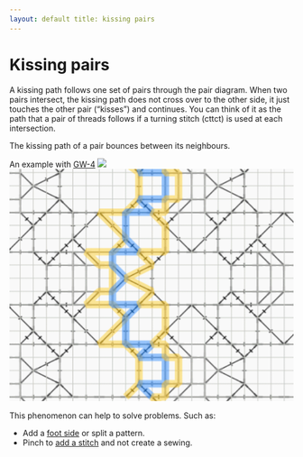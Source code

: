```yaml
---
layout: default title: kissing pairs
---
```


Kissing pairs
=============

A kissing path follows one set of pairs through the pair diagram.
When two pairs intersect, the kissing path does not cross over to the other side,
it just touches the other pair (“kisses”) and continues.
You can think of it as the path that a pair of threads follows
if a turning stitch (cttct) is used at each intersection. 

The kissing path of a pair bounces between its neighbours. 

An example with [GW-4](/GroundForge/tiles?whiting=G4_P201&patchWidth=40&patchHeight=19&i1=ctctt&f1=ctc&e1=ctc&d1=ctc&c1=ctc&a1=ctctt&g2=ctc&i3=ctc&f3=ctc&e3=ctc&d3=ctc&c3=ctcll&a3=ctctt&n4=ctctt&l4=ctctt&j4=ctctt&h4=ctctt&f4=ctt&d4=ctcll&c4=ctcll&b4=ctctt&g5=ctctt&c5=ctctt&n6=ctctt&j6=ctctt&m7=c&k7=ctc&j7=ctc&i7=ctctt&g7=ctctt&e7=ctctt&c7=ctctt&a7=ctctt&tile=5-m998-z5-----,------5-------,g-aaab-wd-----,-246-m-l-o-k-e,--5---5---y-w-,---w-y---b---c,h-g-5-n-l3h-e-,&footsideStitch=ctctt&tileStitch=ctc&headsideStitch=ctctt&shiftColsSW=-7&shiftRowsSW=7&shiftColsSE=7&shiftRowsSE=7)
![](/gw-lace-to-gf/w/page201a.gif)
![](whiting-G4.png)

This phenomenon can help to solve problems.
Such as:

* Add a [foot side](/GroundForge-help/Advanced#footside-tutorial)
  or split a pattern.
* Pinch to [add a stitch](/GroundForge-help/symmetry/#add-stitches)
  and not create a sewing.